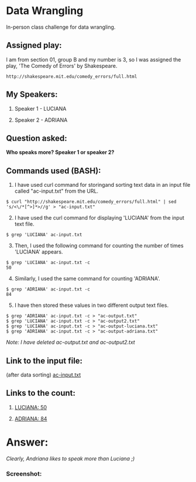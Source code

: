 # Data Wrangling
In-person class challenge for data wrangling.

## Assigned play:

I am from section 01, group B and my number is 3, so I was assigned the play, 'The Comedy of Errors' by Shakespeare.

```
http://shakespeare.mit.edu/comedy_errors/full.html
```

## My Speakers:

1. Speaker 1 - LUCIANA

2. Speaker 2 - ADRIANA

## Question asked:

**Who speaks more? Speaker 1 or speaker 2?**

## Commands used (BASH):

1. I have used curl command for storingand sorting text data in an input file called "ac-input.txt" from the URL.

```
$ curl "http://shakespeare.mit.edu/comedy_errors/full.html" | sed 's/<\/*[^>]*>//g' > "ac-input.txt"
```

2. I have used the curl command for displaying 'LUCIANA' from the input text file.

```
$ grep 'LUCIANA' ac-input.txt
```

3. Then, I used the following command for counting the number of times 'LUCIANA' appears.

```
$ grep 'LUCIANA' ac-input.txt -c
50
```

4. Similarly, I used the same command for counting 'ADRIANA'.

```
$ grep 'ADRIANA' ac-input.txt -c
84
```

5. I have then stored these values in two different output text files.

```
$ grep 'ADRIANA' ac-input.txt -c > "ac-output.txt"
$ grep 'LUCIANA' ac-input.txt -c > "ac-output2.txt"
$ grep 'LUCIANA' ac-input.txt -c > "ac-output-luciana.txt"
$ grep 'ADRIANA' ac-input.txt -c > "ac-output-adriana.txt"
```
*Note: I have deleted ac-output.txt and ac-output2.txt*

## Link to the input file:

(after data sorting)
[ac-input.txt](https://github.com/annie0sc/ac-wrangle/blob/main/ac-input.txt)

## Links to the count:

1. [LUCIANA: 50](https://github.com/annie0sc/ac-wrangle/blob/main/ac-output-luciana.txt)

2. [ADRIANA: 84](https://github.com/annie0sc/ac-wrangle/blob/main/ac-output-adriana.txt)

# Answer:

*Clearly, Andriana likes to speak more than Luciana ;)*

### Screenshot:

![]()